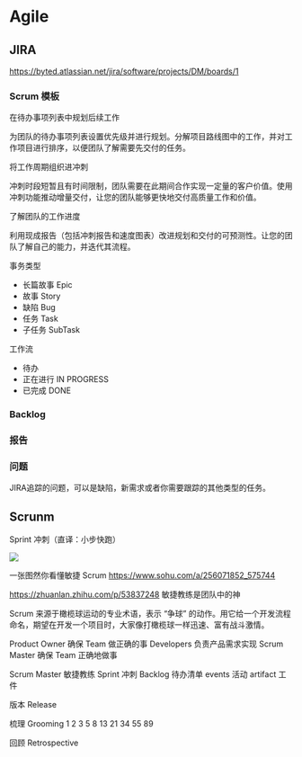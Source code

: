 # Agile



## JIRA

https://byted.atlassian.net/jira/software/projects/DM/boards/1

### Scrum 模板

在待办事项列表中规划后续工作

为团队的待办事项列表设置优先级并进行规划。分解项目路线图中的工作，并对工作项目进行排序，以便团队了解需要先交付的任务。

将工作周期组织进冲刺

冲刺时段短暂且有时间限制，团队需要在此期间合作实现一定量的客户价值。使用冲刺功能推动增量交付，让您的团队能够更快地交付高质量工作和价值。

了解团队的工作进度

利用现成报告（包括冲刺报告和速度图表）改进规划和交付的可预测性。让您的团队了解自己的能力，并迭代其流程。




事务类型
* 长篇故事  Epic
* 故事  Story
* 缺陷  Bug
* 任务  Task
* 子任务  SubTask

工作流
* 待办 
* 正在进行  IN PROGRESS
* 已完成  DONE





### Backlog


### 

### 报告


### 问题

JIRA追踪的问题，可以是缺陷，新需求或者你需要跟踪的其他类型的任务。


## Scrunm

Sprint 冲刺（直译：小步快跑）

![](https://www.scrum.org/resources/scrum-framework-poster)




一张图然你看懂敏捷 Scrum https://www.sohu.com/a/256071852_575744


https://zhuanlan.zhihu.com/p/53837248 敏捷教练是团队中的神

Scrum 来源于橄榄球运动的专业术语，表示 “争球” 的动作。用它给一个开发流程命名，期望在开发一个项目时，大家像打橄榄球一样迅速、富有战斗激情。

Product Owner 确保 Team 做正确的事
Developers 负责产品需求实现
Scrum Master 确保 Team 正确地做事

Scrum Master 敏捷教练
Sprint 冲刺
Backlog 待办清单
events 活动
artifact 工件

版本 Release


梳理 Grooming
1 2 3 5 8 13 21 34 55 89

回顾 Retrospective




